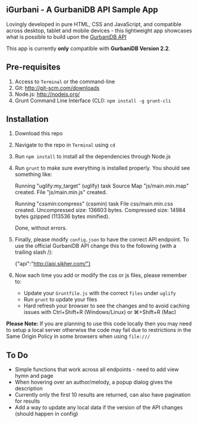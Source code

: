 ## iGurbani - A GurbaniDB API Sample App

Lovingly developed in pure HTML, CSS and JavaScript, and compatible across desktop, tablet and mobile devices - this lightweight app showcases what is possible to build upon the [GurbaniDB API](https://github.com/sikher/gurbanidb)

This app is currently __only__ compatible with __GurbaniDB Version 2.2__.

## Pre-requisites
1. Access to `Terminal` or the command-line
2. Git: http://git-scm.com/downloads
3. Node.js: http://nodejs.org/
4. Grunt Command Line Interface (CLI): `npm install -g grunt-cli`

## Installation
1. Download this repo
2. Navigate to the repo in `Terminal` using `cd`
3. Run `npm install` to install all the dependencies through Node.js
4. Run `grunt` to make sure everything is installed properly. You should see something like:

	Running "uglify:my_target" (uglify) task
	Source Map "js/main.min.map" created.
	File "js/main.min.js" created.

	Running "cssmin:compress" (cssmin) task
	File css/main.min.css created.
	Uncompressed size: 136603 bytes.
	Compressed size: 14984 bytes gzipped (113536 bytes minified).

	Done, without errors.

5. Finally, please modify `config.json` to have the correct API endpoint. To use the official GurbaniDB API change this to the following (with a trailing slash /):

	{"api":"http://api.sikher.com/"}

6. Now each time you add or modify the css or js files, please remember to:
	* Update your `Gruntfile.js` with the correct `files` under `uglify`
	* Run `grunt` to update your files
	* Hard refresh your browser to see the changes and to avoid caching issues with Ctrl+Shift+R (Windows/Linux) or ⌘+Shift+R (Mac)

__Please Note:__ If you are planning to use this code locally then you may need to setup a local server otherwise the code may fail due to restrictions in the Same Origin Policy in some browsers when using `file:///`

## To Do
- Simple functions that work across all endpoints - need to add view hymn and page
- When hovering over an author/melody, a popup dialog gives the description
- Currently only the first 10 results are returned, can also have pagination for results
- Add a way to update any local data if the version of the API changes (should happen in config)